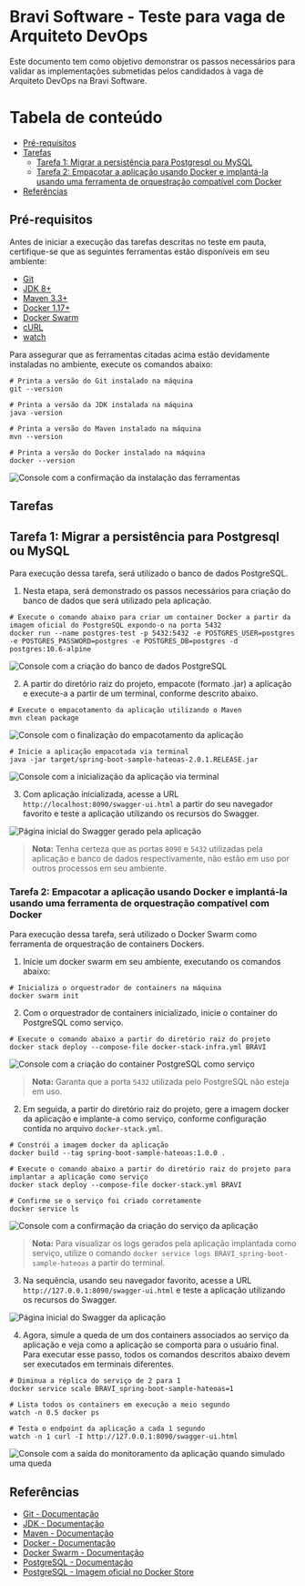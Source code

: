# Bravi Software - Teste para vaga de Arquiteto DevOps

Este documento tem como objetivo demonstrar os passos necessários para validar as implementações submetidas pelos candidados à vaga de Arquiteto DevOps na Bravi Software.

Tabela de conteúdo
==================

- [Pré-requisitos](#pré-requisitos)
- [Tarefas](#tarefas)
  - [Tarefa 1: Migrar a persistência para Postgresql ou MySQL](#tarefa-1:-migrar-a-persistência-para-postgresql-ou-mysql)
  - [Tarefa 2: Empacotar a aplicação usando Docker e implantá-la usando uma ferramenta de orquestração compatível com Docker](#tarefa-2:-empacotar-a-aplicação-usando-docker-e-implantá-la-usando-uma-ferramenta-de-orquestração-compatível-com-Docker)
- [Referências](#referências)

## Pré-requisitos

Antes de iniciar a execução das tarefas descritas no teste em pauta, certifique-se que as seguintes ferramentas estão disponíveis em seu ambiente:

- [Git](https://git-scm.com/)
- [JDK 8+](https://www.oracle.com/technetwork/java/javase/downloads/jdk8-downloads-2133151.html)
- [Maven 3.3+](https://maven.apache.org/download.cgi)
- [Docker 1.17+](https://docs.docker.com/install/)
- [Docker Swarm](https://docs.docker.com/engine/swarm/swarm-tutorial/)
- [cURL](https://curl.haxx.se/docs/manpage.html)
- [watch](https://linux.die.net/man/1/watch)

Para assegurar que as ferramentas citadas acima estão devidamente instaladas no ambiente, execute os comandos abaixo:

```shell
# Printa a versão do Git instalado na máquina
git --version

# Printa a versão da JDK instalada na máquina
java -version

# Printa a versão do Maven instalado na máquina
mvn --version

# Printa a versão do Docker instalado na máquina
docker --version
```

![Console com a confirmação da instalação das ferramentas](docs/images/Tarefa1-Console_com_a_confirmacao_da_instalacao_das_ferramentas.png)

## Tarefas

## Tarefa 1: Migrar a persistência para Postgresql ou MySQL

Para execução dessa tarefa, será utilizado o banco de dados PostgreSQL.

1) Nesta etapa, será demonstrado os passos necessários para criação do banco de dados que será utilizado pela aplicação.

```shell
# Execute o comando abaixo para criar um container Docker a partir da imagem oficial do PostgreSQL expondo-o na porta 5432
docker run --name postgres-test -p 5432:5432 -e POSTGRES_USER=postgres -e POSTGRES_PASSWORD=postgres -e POSTGRES_DB=postgres -d postgres:10.6-alpine
```

![Console com a criação do banco de dados PostgreSQL](docs/images/Tarefa1-Console_com_a_criacao_do_banco_de_dados_PostgreSQL.png)

2) A partir do diretório raiz do projeto, empacote (formato .jar) a aplicação e execute-a a partir de um terminal, conforme descrito abaixo.

```shell
# Execute o empacotamento da aplicação utilizando o Maven
mvn clean package
```

![Console com o finalização do empacotamento da aplicação](docs/images/Tarefa1-Console_com_o_finalizacao_do_empacotamento_da_aplicacao.png)

```shell
# Inicie a aplicação empacotada via terminal
java -jar target/spring-boot-sample-hateoas-2.0.1.RELEASE.jar
```

![Console com a inicialização da aplicação via terminal](docs/images/Tarefa1-Console_com_a_inicializacao_da_aplicacao_via_terminal.png)

3) Com aplicação inicializada, acesse a URL `http://localhost:8090/swagger-ui.html` a partir do seu navegador favorito e teste a aplicação utilizando os recursos do Swagger.

![Página inicial do Swagger gerado pela aplicação](docs/images/Tarefa1-Pagina_inicial_do_Swagger_gerado_pela_aplicacao.png)

>**Nota:** Tenha certeza que as portas `8090` e `5432` utilizadas pela aplicação e banco de dados respectivamente, não estão em uso por outros processos em seu ambiente.

### Tarefa 2: Empacotar a aplicação usando Docker e implantá-la usando uma ferramenta de orquestração compatível com Docker

Para execução dessa tarefa, será utilizado o Docker Swarm como ferramenta de orquestração de containers Dockers.

1) Inicie um docker swarm em seu ambiente, executando os comandos abaixo:

```shell
# Inicializa o orquestrador de containers na máquina
docker swarm init
```

2) Com o orquestrador de containers inicializado, inicie o container do PostgreSQL como serviço.

```shell
# Execute o comando abaixo a partir do diretório raiz do projeto
docker stack deploy --compose-file docker-stack-infra.yml BRAVI
```

![Console com a criação do container PostgreSQL como serviço](docs/images/Tarefa2-Console_com_a_criacao_do_container_PostgreSQL_como_servico.png)

>**Nota:** Garanta que a porta `5432` utilizada pelo PostgreSQL não esteja em uso.

2) Em seguida, a partir do diretório raiz do projeto, gere a imagem docker da aplicação e implante-a como serviço, conforme configuração contida no arquivo `docker-stack.yml`.

```shell
# Constrói a imagem docker da aplicação 
docker build --tag spring-boot-sample-hateoas:1.0.0 .

# Execute o comando abaixo a partir do diretório raiz do projeto para implantar a aplicação como serviço
docker stack deploy --compose-file docker-stack.yml BRAVI

# Confirme se o serviço foi criado corretamente
docker service ls
```

![Console com a confirmação da criação do serviço da aplicação](docs/images/Tarefa2-Console_com_a_confirmacao_da_criacao_do_servico_da_aplicacao.png)

>**Nota:** Para visualizar os logs gerados pela aplicação implantada como serviço, utilize o comando `docker service logs BRAVI_spring-boot-sample-hateoas` a partir do terminal.

3) Na sequência, usando seu navegador favorito, acesse a URL `http://127.0.0.1:8090/swagger-ui.html` e teste a aplicação utilizando os recursos do Swagger.

![Página inicial do Swagger da aplicação](docs/images/Tarefa2-Pagina_inicial_do_Swagger_da_aplicacao.png)

4) Agora, simule a queda de um dos containers associados ao serviço da aplicação e veja como a aplicação se comporta para o usuário final. Para executar esse passo, todos os comandos descritos abaixo devem ser executados em terminais diferentes.

```shell
# Diminua a réplica do serviço de 2 para 1
docker service scale BRAVI_spring-boot-sample-hateoas=1

# Lista todos os containers em execução a meio segundo
watch -n 0.5 docker ps

# Testa o endpoint da aplicação a cada 1 segundo
watch -n 1 curl -I http://127.0.0.1:8090/swagger-ui.html
```

![Console com a saída do monitoramento da aplicação quando simulado uma queda](docs/images/Tarefa2-Console_com_a_saida_do_monitoramento_da_aplicacao_quando_simulado_uma_queda.png)

## Referências

- [Git - Documentação](https://git-scm.com/doc)
- [JDK - Documentação](https://docs.oracle.com/javase/8/docs/)
- [Maven - Documentação](https://maven.apache.org/guides/index.html)
- [Docker - Documentação](https://docs.docker.com/)
- [Docker Swarm - Documentação](https://docs.docker.com/engine/swarm/)
- [PostgreSQL - Documentação](https://www.postgresql.org/docs/10/index.html)
- [PostgreSQL - Imagem oficial no Docker Store](https://docs.docker.com/samples/library/postgres/)

